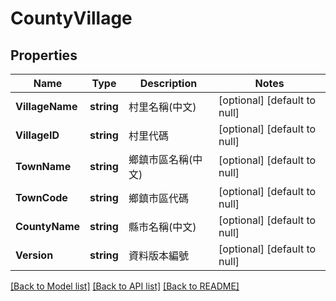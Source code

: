 # CountyVillage

## Properties
Name | Type | Description | Notes
------------ | ------------- | ------------- | -------------
**VillageName** | **string** | 村里名稱(中文) | [optional] [default to null]
**VillageID** | **string** | 村里代碼 | [optional] [default to null]
**TownName** | **string** | 鄉鎮市區名稱(中文) | [optional] [default to null]
**TownCode** | **string** | 鄉鎮市區代碼 | [optional] [default to null]
**CountyName** | **string** | 縣市名稱(中文) | [optional] [default to null]
**Version** | **string** | 資料版本編號 | [optional] [default to null]

[[Back to Model list]](../README.md#documentation-for-models) [[Back to API list]](../README.md#documentation-for-api-endpoints) [[Back to README]](../README.md)

